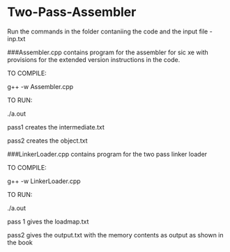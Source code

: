 # Two-Pass-Assembler


Run the commands in the folder contaniing the code and the input file - inp.txt


###Assembler.cpp contains program for the assembler for sic xe with provisions for the extended version instructions in the code.

TO COMPILE:

 g++ -w Assembler.cpp


TO RUN:

 ./a.out


 
pass1 creates the intermediate.txt

pass2 creates the object.txt
 
 
###LinkerLoader.cpp contains program for the two pass linker loader

TO COMPILE:

 g++ -w LinkerLoader.cpp
 
 
TO RUN:

 ./a.out


pass 1 gives the loadmap.txt

pass2 gives the output.txt with the memory contents as output as shown in the book

